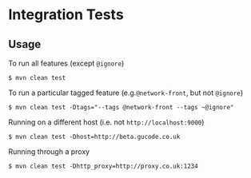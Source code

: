 # Integration Tests

## Usage

To run all features (except `@ignore`)

	$ mvn clean test

To run a particular tagged feature (e.g.`@network-front`, but not `@ignore`)

	$ mvn clean test -Dtags="--tags @network-front --tags ~@ignore"

Running on a different host (i.e. not `http://localhost:9000`)

 	$ mvn clean test -Dhost=http://beta.gucode.co.uk

Running through a proxy

 	$ mvn clean test -Dhttp_proxy=http://proxy.co.uk:1234